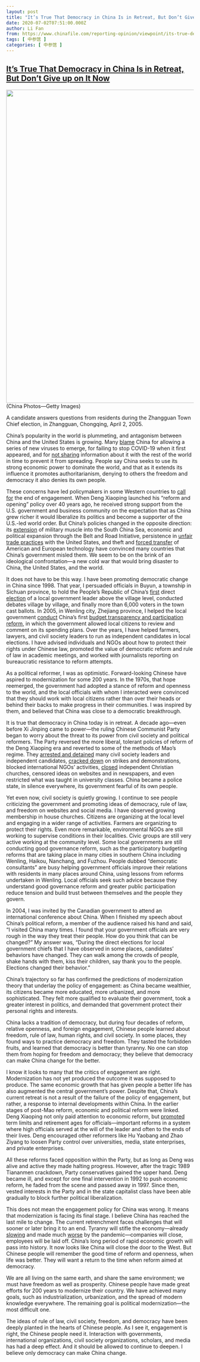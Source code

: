 ```yaml
---
layout: post
title: "It’s True That Democracy in China Is in Retreat, But Don’t Give up on It Now"
date: 2020-07-02T07:51:00.000Z
author: Li Fan
from: https://www.chinafile.com/reporting-opinion/viewpoint/its-true-democracy-china-retreat-dont-give-it-now
tags: [ 中参馆 ]
categories: [ 中参馆 ]
---
```

<!--1593676260000-->
[It’s True That Democracy in China Is in Retreat, But Don’t Give up on It Now](https://www.chinafile.com/reporting-opinion/viewpoint/its-true-democracy-china-retreat-dont-give-it-now)
------

<div>
<div class="view view-featured-photo view-id-featured_photo view-display-id-panel_pane_1 visual-box view-dom-id-e2e25e9698647f0e3d4507d879e3e0e9">                  <div class="content view-content">        <div class="views-row views-row-1">        <div class="views-field views-field-field-common-featured-photo">        <div class="field-content"><a href="https://www.chinafile.com/sites/default/files/assets/images/article/featured/gettyimages-52583231.jpg" title="It’s True That Democracy in China Is in Retreat, But Don’t Give up on It Now" class="colorbox" data-colorbox-gallery="gallery-node-52401-lCsth8dV5hw" data-cbox-img-attrs="{"title": "", "alt": ""}"><img src="https://www.chinafile.com/sites/default/files/styles/large/public/assets/images/article/featured/gettyimages-52583231.jpg?itok=oekT7rXY" width="1200" height="840" alt title referrerpolicy="no-referrer"></a></div>  </div>    <div>        <div class="photo-credit">(China Photos—Getty Images)</div>  </div>    <div>        <div class="photo-caption"><p>A candidate answers questions from residents during the Zhangguan Town Chief election, in Zhangguan, Chongqing, April 2, 2005.</p></div>  </div>  </div>    </div>            </div>            <div class="content">    <div class="field field-name-body field-type-text-with-summary field-label-hidden">      <p class="dropcap">China’s popularity in the world is plummeting, and antagonism between China and the United States is growing. Many <a href="https://www.washingtonpost.com/opinions/2020/04/21/china-cant-be-scapegoated-if-its-actually-guilty/" target="_blank" rel="nofollow">blame</a> China for allowing a series of new viruses to emerge, for failing to stop COVID-19 when it first appeared, and for <a href="https://www.nbcnews.com/health/health-news/how-china-blocked-who-chinese-scientists-early-coronavirus-outbreak-n1222246" target="_blank" rel="nofollow">not sharing</a> information about it with the rest of the world in time to prevent it from spreading. People say China seeks to use its strong economic power to dominate the world, and that as it extends its influence it promotes authoritarianism, denying to others the freedom and democracy it also denies its own people.</p><p>These concerns have led policymakers in some Western countries to <a href="https://www.foreignaffairs.com/articles/china/2018-02-13/china-reckoning" target="_blank" rel="nofollow">call for</a> the end of engagement. When Deng Xiaoping launched his “reform and opening” policy over 40 years ago, he received strong support from the U.S. government and business community on the expectation that as China grew richer it would liberalize its politics and become a supporter of the U.S.-led world order. But China’s policies changed in the opposite direction: its <a href="https://www.chinafile.com/conversation/has-covid-19-changed-how-chinas-leaders-approach-national-security" target="_blank" rel="nofollow">extension</a> of military muscle into the South China Sea, economic and political expansion through the Belt and Road Initiative, persistence in <a href="https://www.brookings.edu/research/the-us-china-economic-relationship-a-comprehensive-approach/" target="_blank" rel="nofollow">unfair trade practices</a> with the United States, and theft and <a href="https://www.wsj.com/articles/forced-tech-transfers-are-on-the-rise-in-china-european-firms-say-11558344240" target="_blank" rel="nofollow">forced transfer</a> of American and European technology have convinced many countries that China’s government misled them. We seem to be on the brink of an ideological confrontation—a new cold war that would bring disaster to China, the United States, and the world.</p><p>It does not have to be this way. I have been promoting democratic change in China since 1998. That year, I persuaded officials in Buyun, a township in Sichuan province, to hold the People’s Republic of China’s <a href="https://www.wsj.com/articles/SB921003320450897788" target="_blank" rel="nofollow">first</a> direct <a href="https://www.latimes.com/archives/la-xpm-2000-feb-27-mn-3095-story.html" target="_blank" rel="nofollow">election</a> of a local government leader above the village level, conducted debates village by village, and finally more than 6,000 voters in the town cast ballots. In 2005, in Wenling city, Zhejiang province, I helped the local government <a href="https://books.google.com/books?id=R3PhCgAAQBAJ&pg=PA143&lpg=PA143&dq=2005,+in+Wenling+city,+Zhejiang+province+budget+transparency&source=bl&ots=s5hiuzxftM&sig=ACfU3U0Nh0N8NoYMEJF0EkBgVNolPxrjZQ&hl=en&sa=X&ved=2ahUKEwjAsqmo4p3qAhWIoXIEHRT2Bp4Q6AEwAHoECAkQAQ#v=onepage&q=2005%2C%20in%20Wenling%20city%2C%20Zhejiang%20province%20budget%20transparency&f=false" target="_blank" rel="nofollow">conduct</a> China’s first <a href="http://web.hku.hk/~xyan/reference/publications/Participatory%20Budgeting%20Under%20Authoritarianism.pdf" target="_blank" rel="nofollow">budget transparency and participation reform</a>, in which the government allowed local citizens to review and comment on its spending plans. Over the years, I have helped farmers, lawyers, and civil society leaders to run as independent candidates in local elections. I have advised individuals and NGOs about how to protect their rights under Chinese law, promoted the value of democratic reform and rule of law in academic meetings, and worked with journalists reporting on bureaucratic resistance to reform attempts.</p><p>As a political reformer, I was as optimistic. Forward-looking Chinese have aspired to modernization for some 200 years. In the 1970s, that hope reemerged, the government had adopted a stance of reform and openness to the world, and the local officials with whom I interacted were convinced that they should work with local citizens rather than over their heads or behind their backs to make progress in their communities. I was inspired by them, and believed that China was close to a democratic breakthrough.</p><p>It is true that democracy in China today is in retreat. A decade ago—even before Xi Jinping came to power—the ruling Chinese Communist Party began to worry about the threat to its power from civil society and political reformers. The Party reversed the more liberal, tolerant policies of reform of the Deng Xiaoping era and reverted to some of the methods of Mao’s regime. They <a href="https://books.google.com/books?id=w5VrAwAAQBAJ&pg=PA135&lpg=PA135&dq=china+arrest+independent+candidates+2010&source=bl&ots=oUmNA7yysy&sig=ACfU3U2MLIX-zGqufoT_6UxOmK-14or5Sw&hl=en&sa=X&ved=2ahUKEwi3y7m52p3qAhW0gnIEHTzVD1cQ6AEwAXoECAgQAQ#v=onepage&q&f=false" target="_blank" rel="nofollow">arrested and detained</a> many civil society leaders and independent candidates, <a href="http://content.time.com/time/world/article/0,8599,2052860,00.html" target="_blank" rel="nofollow">cracked down</a> on strikes and demonstrations, blocked international NGOs’ activities, <a href="https://www.wsj.com/articles/SB10001424052702304567604576451913744126214" target="_blank" rel="nofollow">closed</a> independent Christian churches, censored ideas on websites and in newspapers, and even restricted what was taught in university classes. China became a police state, in silence everywhere, its government fearful of its own people.</p><p>Yet even now, civil society is quietly growing. I continue to see people criticizing the government and promoting ideas of democracy, rule of law, and freedom on websites and social media. I have observed growing membership in house churches. Citizens are organizing at the local level and engaging in a wider range of activities. Farmers are organizing to protect their rights. Even more remarkable, environmental NGOs are still working to supervise conditions in their localities. Civic groups are still very active working at the community level. Some local governments are still conducting good governance reform, such as the participatory budgeting reforms that are taking place in many cities in southern China including Wenling, Haikou, Nanchang, and Fuzhou. People dubbed “democratic consultants” are busy helping government officials improve their relations with residents in many places around China, using lessons from reforms undertaken in Wenling. Local officials seek such advice because they understand good governance reform and greater public participation reduce tension and build trust between themselves and the people they govern.</p><p>In 2004, I was invited by the Canadian government to attend an international conference about China. When I finished my speech about China’s political reform, a member of the audience raised his hand and said, “I visited China many times. I found that your government officials are very rough in the way they treat their people. How do you think that can be changed?” My answer was, “During the direct elections for local government chiefs that I have observed in some places, candidates’ behaviors have changed. They can walk among the crowds of people, shake hands with them, kiss their children, say thank you to the people. Elections changed their behavior.”</p><p>China’s trajectory so far has confirmed the predictions of modernization theory that underlay the policy of engagement: as China became wealthier, its citizens became more educated, more urbanized, and more sophisticated. They felt more qualified to evaluate their government, took a greater interest in politics, and demanded that government protect their personal rights and interests.</p><p>China lacks a tradition of democracy, but during four decades of reform, relative openness, and foreign engagement, Chinese people learned about freedom, rule of law, human rights, and civil society. In some places, they found ways to practice democracy and freedom. They tasted the forbidden fruits, and learned that democracy is better than tyranny. No one can stop them from hoping for freedom and democracy; they believe that democracy can make China change for the better.</p><p>I know it looks to many that the critics of engagement are right. Modernization has not yet produced the outcome it was supposed to produce. The same economic growth that has given people a better life has also augmented the central government’s power. Despite that, China’s current retreat is not a result of the failure of the policy of engagement, but rather, a response to internal developments within China. In the earlier stages of post-Mao reform, economic and political reform were linked. Deng Xiaoping not only paid attention to economic reform, but <a href="https://www.chinafile.com/library/nyrb-china-archive/china-back-future" target="_blank" rel="nofollow">promoted</a> term limits and retirement ages for officials—important reforms in a system where high officials served at the will of the leader and often to the ends of their lives. Deng encouraged other reformers like Hu Yaobang and Zhao Ziyang to loosen Party control over universities, media, state enterprises, and private enterprises.</p><p>All these reforms faced opposition within the Party, but as long as Deng was alive and active they made halting progress. However, after the tragic 1989 Tiananmen crackdown, Party conservatives gained the upper hand. Deng became ill, and except for one final intervention in 1992 to push economic reform, he faded from the scene and passed away in 1997. Since then, vested interests in the Party and in the state capitalist class have been able gradually to block further political liberalization.</p><p>This does not mean the engagement policy for China was wrong. It means that modernization is facing its final stage. I believe China has reached the last mile to change. The current retrenchment faces challenges that will sooner or later bring it to an end. Tyranny will stifle the economy—already <a href="https://www.bbc.com/news/business-49791721" target="_blank" rel="nofollow">slowing</a> and made much <a href="https://time.com/5824599/china-coronavirus-covid19-economy/" target="_blank" rel="nofollow">worse</a> by the pandemic—companies will close, employees will be laid off. China’s long period of rapid economic growth will pass into history. It now looks like China will close the door to the West. But Chinese people will remember the good time of reform and openness, when life was better. They will want a return to the time when reform aimed at democracy.</p><p>We are all living on the same earth, and share the same environment; we must have freedom as well as prosperity. Chinese people have made great efforts for 200 years to modernize their country. We have achieved many goals, such as industrialization, urbanization, and the spread of modern knowledge everywhere. The remaining goal is political modernization—the most difficult one.</p><p>The ideas of rule of law, civil society, freedom, and democracy have been deeply planted in the hearts of Chinese people. As I see it, engagement is right, the Chinese people need it. Interaction with governments, international organizations, civil society organizations, scholars, and media has had a deep effect. And it should be allowed to continue to deepen. I believe only democracy can make China change.<span class="cube"></span></p>  </div>  </div>
</div>
